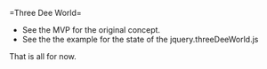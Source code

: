 =Three Dee World=

- See the MVP for the original concept.
- See the the example for the state of the jquery.threeDeeWorld.js

That is all for now.